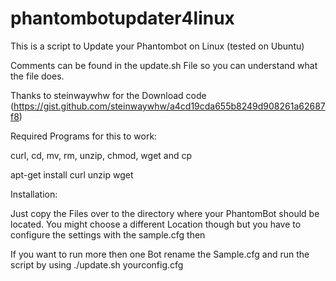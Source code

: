 # phantombotupdater4linux
This is a script to Update your Phantombot on Linux (tested on Ubuntu)

Comments can be found in the update.sh File so you can understand what the file does.

Thanks to steinwaywhw for the Download code (https://gist.github.com/steinwaywhw/a4cd19cda655b8249d908261a62687f8)


Required Programs for this to work:

curl, cd, mv, rm, unzip, chmod, wget and cp

apt-get install curl unzip wget


Installation:

Just copy the Files over to the directory where your PhantomBot should be located. 
You might choose a different Location though but you have to configure the settings with the sample.cfg then

If you want to run more then one Bot rename the Sample.cfg and run the script by using ./update.sh yourconfig.cfg
